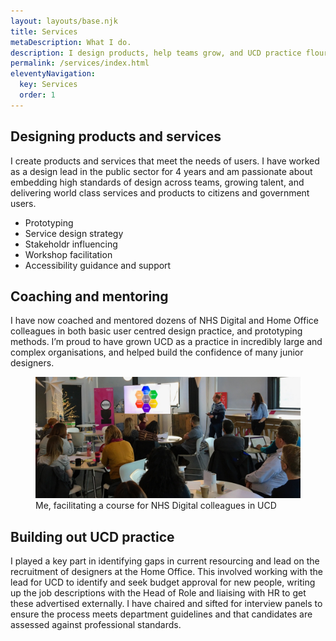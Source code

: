 ```yaml
---
layout: layouts/base.njk
title: Services
metaDescription: What I do.
description: I design products, help teams grow, and UCD practice flourish.
permalink: /services/index.html
eleventyNavigation:
  key: Services
  order: 1
---
```


## Designing products and services

I create products and services that meet the needs of users. I have worked as a design lead in the public sector for 4 years and am passionate about embedding high standards of design across teams, growing talent, and delivering world class services and products to citizens and government users.

- Prototyping
- Service design strategy
- Stakeholdr influencing
- Workshop facilitation
- Accessibility guidance and support


## Coaching and mentoring

I have now coached and mentored dozens of NHS Digital and Home Office colleagues in both basic user centred design practice, and prototyping methods. I’m proud to have grown UCD as a practice in incredibly large and complex organisations, and helped build the confidence of many junior designers.

<figure>
    <img src="/_includes/assets/img/coaching.jpg"
         alt="Image of me, facilitating a course for NHS Digital colleagues in UCD">
    <figcaption>Me, facilitating a course for NHS Digital colleagues in UCD</figcaption>
</figure>

## Building out UCD practice

I played a key part in identifying gaps in current resourcing and lead on the recruitment of designers at the Home Office. This involved working with the lead for UCD to identify and seek budget approval for new people, writing up the job descriptions with the Head of Role and liaising with HR to get these advertised externally. I have chaired and sifted for interview panels to ensure the process meets department guidelines and that candidates are assessed against professional standards.

